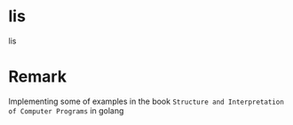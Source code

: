 # lis
lis

# Remark
Implementing some of examples in the book 
`Structure and Interpretation of Computer Programs`
in golang
